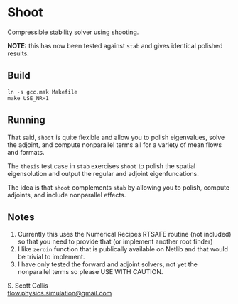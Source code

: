 # Shoot

Compressible stability solver using shooting.

**NOTE:** this has now been tested against `stab` and gives identical 
polished results.

## Build

    ln -s gcc.mak Makefile
    make USE_NR=1

## Running

That said, `shoot` is quite flexible and allow you to polish eigenvalues, 
solve the adjoint, and compute nonparallel terms all for a variety of 
mean flows and formats.

The `thesis` test case in `stab` exercises `shoot` to polish the spatial
eigensolution and output the regular and adjoint eigenfuncations.

The idea is that `shoot` complements `stab` by allowing you to polish, compute
adjoints, and include nonparallel effects.

## Notes
1. Currently this uses the Numerical Recipes RTSAFE routine (not included)
   so that you need to provide that (or implement another root finder)
2. I like `zeroin` function that is publically available on Netlib and
   that would be trivial to implement.
3. I have only tested the forward and adjoint solvers, not yet the nonparallel
   terms so please USE WITH CAUTION.

S. Scott Collis\
flow.physics.simulation@gmail.com
